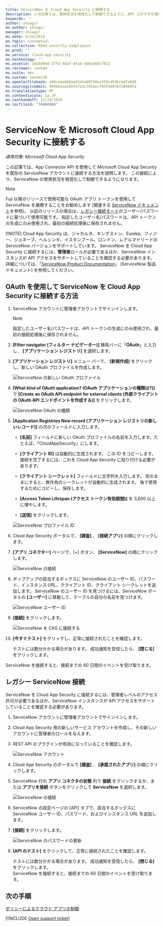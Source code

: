 ```yaml
---
title: ServiceNow を Cloud App Security に接続する
description: この記事では、使用状況を視覚化して制御できるように、API コネクタを使用して Cloud App Security に ServiceNow アプリを接続する方法に関する情報を提供します。
keywords: ''
author: shsagir
ms.author: shsagir
manager: shsagir
ms.date: 6/24/2019
ms.topic: conceptual
ms.collection: M365-security-compliance
ms.prod: ''
ms.service: cloud-app-security
ms.technology: ''
ms.assetid: c626d94d-2ffd-4daf-8fa4-4b6d308cf012
ms.reviewer: reutam
ms.suite: ems
ms.custom: seodec18
ms.openlocfilehash: a90caeed68ae83e5a89730ec559cd54bcbdfa690
ms.sourcegitcommit: 094bb42a198fe733cfd3aec79d74487672846dfa
ms.translationtype: MT
ms.contentlocale: ja-JP
ms.lasthandoff: 11/24/2019
ms.locfileid: "74460966"
---
```

# <a name="connect-servicenow-to-microsoft-cloud-app-security"></a>ServiceNow を Microsoft Cloud App Security に接続する

*適用対象: Microsoft Cloud App Security*

この記事では、App Connector API を使用して Microsoft Cloud App Security を既存の ServiceNow アカウントに接続する方法を説明します。 この接続により、ServiceNow の使用状況を視覚化して制御できるようになります。

> [!NOTE]
>  Fuji 以降のリリースで使用可能な OAuth アプリ トークンを使用して ServiceNow を展開することをお勧めします (関連する [ServiceNow ドキュメント](https://wiki.servicenow.com/index.php?title=OAuth_Applications#gsc.tab=0)を参照)。 以前のリリースの場合は、[レガシー接続モード](#legacy-servicenow-connection)がユーザー/パスワードに基づいて使用可能です。 指定したユーザー名/パスワードは、API トークンの生成にのみ使用され、最初の接続処理後に保存されません。
> 
> [!NOTE]
>  Cloud App Security は、ジャカルタ、キングストン、Eureka、フィジー、ジュネーブ、ヘルシンキ、イスタンブール、ロンドン、レアルマドリードの ServiceNow バージョンをサポートしています。 ServiceNow を Cloud App Security に接続するには、**管理者**ロールが必要であるほか、ServiceNow インスタンスが API アクセスをサポートしていることを確認する必要があります。  詳細については、「[ServiceNow Product Documentation](https://wiki.servicenow.com/index.php?title=Base_System_Roles#gsc.tab=0)」 (ServiceNow 製品ドキュメント) を参照してください。
  
## <a name="how-to-connect-servicenow-to-cloud-app-security-using-oauth"></a>OAuth を使用して ServiceNow を Cloud App Security に接続する方法
  
  
1. ServiceNow アカウントに管理者アカウントでサインインします。  
 
   > [!NOTE]
   >  指定したユーザー名/パスワードは、API トークンの生成にのみ使用され、最初の接続処理後に保存されません。

2. **[Filter navigator (フィルター ナビゲーター)]** 検索バーに「**OAuth**」と入力し、 **[アプリケーション レジストリ]** を選択します。

3. **[アプリケーション レジストリ]** メニュー バーで、 **[新規作成]** をクリックし、新しい OAuth プロファイルを作成します。

   ![ServiceNow の新しい OAuth プロファイル](./media/servicenow-app-registry.png)

4. **[What kind of OAuth application? (OAuth アプリケーションの種類は?)]** で **[Create an OAuth API endpoint for external clients (外部クライアントの OAuth API エンドポイントを作成する)]** をクリックします。

   ![ServiceNow OAuth の種類](./media/servicenow-oauth-app-type.png)

5. **[Application Registries New record (アプリケーション レジストリの新しいレコード)]** の次のフィールドに入力します。
    
    - **[名前]** フィールドに新しい OAuth プロファイルの名前を入力します。たとえば、「CloudAppSecurity」にします。 
    
    - **[クライアント ID]** は自動的に生成されます。 この ID をコピーします。接続を完了するには、これを Cloud App Security に貼り付ける必要があります。
    
    - **[クライアント シークレット]** フィールドに文字列を入力します。 空のままにすると、無作為のシークレットが自動的に生成されます。 後で使用するためにコピーし、保存します。 
    
    - **[Access Token Lifespan (アクセス トークン有効期間)]** を 3,600 以上に増やします。
    
    - **[送信]** をクリックします。

   ![ServiceNow プロファイル ID](./media/servicenow-profile-ids.png)

6. Cloud App Security ポータルで、 **[調査]** 、 **[接続アプリ]** の順にクリックします。  
  
7. **[アプリ コネクター]** ページで、[+] ボタン、 **[ServiceNow]** の順にクリックします。  
  
    ![ServiceNow の接続](./media/connect-servicenow.png "ServiceNow の接続")  
  
8. ポップアップの該当するボックスに ServiceNow のユーザー ID、パスワード、インスタンス URL、クライアント ID、クライアント シークレットを追加します。 ServiceNow のユーザー ID を見つけるには、ServiceNow ポータルの **[ユーザー]** に移動して、テーブルの自分の名前を見つけます。

   ![ServiceNow ユーザー ID](./media/servicenow-userid.png)
  
9. **[接続]** をクリックします。  
  
    ![ServiceNow を CAS に接続する](./media/servicenow-portal-connect.png "ポータルでの ServiceNow 接続")  
  
10. **[今すぐテスト]** をクリックし、正常に接続されたことを確認します。  
  
    テストには数分かかる場合があります。 成功通知を受信したら、 **[閉じる]** をクリックします。  
  
ServiceNow を接続すると、接続までの 60 日間のイベントを受け取ります。
  
## <a name="legacy-servicenow-connection"></a>レガシー ServiceNow 接続

ServiceNow を Cloud App Security に接続するには、管理者レベルのアクセス許可が必要であるほか、ServiceNow インスタンスが API アクセスをサポートしていることを確認する必要があります。   

1. ServiceNow アカウントに管理者アカウントでサインインします。   

2. Cloud App Security 用の新しいサービス アカウントを作成し、その新しいアカウントに管理者のロールを与えます。   

3. REST API のプラグインが有効になっていることを確認します。   

   ![ServiceNow アカウント](./media/servicenow-account.png "ServiceNow アカウント")   

4. Cloud App Security のポータルで **[調査]** 、 **[承認されたアプリ]** の順にクリックします。   

5. ServiceNow 行の **アプリ コネクタの状態** 列で **接続** をクリックするか、または **アプリを接続** ボタンをクリックして **ServiceNow** を選択します。   

   ![ServiceNow の接続](./media/connect-servicenow.png "ServiceNow の接続")   

6. ServiceNow の設定ページの [API] タブで、該当するボックスに ServiceNow ユーザー ID、パスワード、およびインスタンス URL を追加します。   

7. **[接続]** をクリックします。   

   ![ServiceNow のパスワードの更新](./media/servicenow-update-password.png "ServiceNow のパスワードの更新")   

8. **[API のテスト]** をクリックして、正常に接続されたことを確認します。   
  
   テストには数分かかる場合があります。 成功通知を受信したら、 **[閉じる]** をクリックします。    
   ServiceNow を接続すると、接続までの 60 日間のイベントを受け取ります。 


## <a name="next-steps"></a>次の手順 
[ポリシーによるクラウド アプリの制御](control-cloud-apps-with-policies.md)   

[!INCLUDE [Open support ticket](includes/support.md)]  
  
